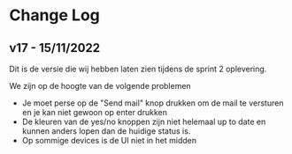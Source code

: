 # Change Log
## v17 - 15/11/2022
Dit is de versie die wij hebben laten zien tijdens de sprint 2 oplevering.

We zijn op de hoogte van de volgende problemen
- Je moet perse op de "Send mail" knop drukken om de mail te versturen en je kan niet gewoon op enter drukken
- De kleuren van de yes/no knoppen zijn niet helemaal up to date en kunnen anders lopen dan de huidige status is. 
- Op sommige devices is de UI niet in het midden
